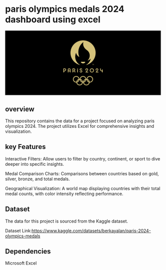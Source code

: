 
# paris olympics medals 2024 dashboard using excel
![paris.png](https://github.com/saicharannetha/paris_olympics-2024-dashboard_analysis/blob/main/paris.png)

## overview
This repository contains the  data for a project focused on analyzing paris olympics 2024. The project utilizes Excel for comprehensive insights and visualization.
## key Features
 Interactive Filters: Allow users to filter by country, continent, or sport to dive deeper into specific insights.
 
Medal Comparison Charts: Comparisons between countries based on gold, silver, bronze, and total medals.

Geographical Visualization: A world map displaying countries with their total medal counts, with color intensity reflecting performance.
## Dataset
The data for this project is sourced from the Kaggle dataset.

Dataset Link:https://www.kaggle.com/datasets/berkayalan/paris-2024-olympics-medals
## Dependencies
Microsoft Excel
